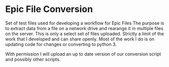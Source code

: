# Epic File Conversion
Set of test files used for developing a workflow for Epic Files
The purpose is to extract data from a file on a network drive and rearange it in multiple files on the server.
This is only a select set of files uploaded. Strictly a limit of the work that I developed and can share openly.
Most of the work I do is on updating code for changes or converting to python 3.

With permission I will upload an up to date version of our conversion script and possibly other scripts.
